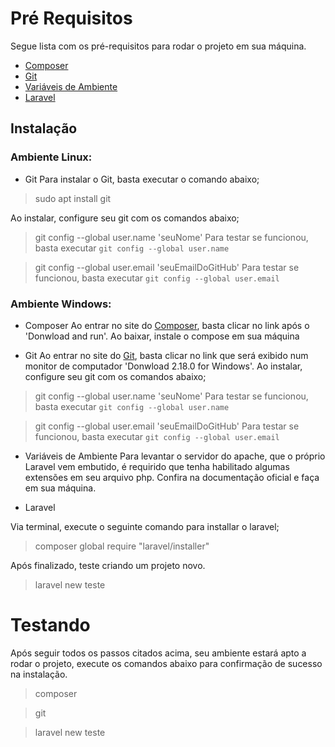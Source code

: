 # Pré Requisitos

Segue lista com os pré-requisitos para rodar o projeto em sua máquina.

* [Composer](https://getcomposer.org/download/)
* [Git](https://git-scm.com/downloads)
* [Variáveis de Ambiente](https://laravel.com/docs/5.6#installation)
* [Laravel](https://laravel.com/docs/5.7#installation)

## Instalação

### Ambiente Linux:

* Git
Para instalar o Git, basta executar o comando abaixo;

> sudo apt install git 

Ao instalar, configure seu git com os comandos abaixo;

> git config --global user.name 'seuNome'
Para testar se funcionou, basta executar `git config --global user.name`

> git config --global user.email 'seuEmailDoGitHub'
Para testar se funcionou, basta executar `git config --global user.email`

### Ambiente Windows:

* Composer
Ao entrar no site do [Composer](https://getcomposer.org/download/), basta clicar no link após o 'Donwload and run'. Ao baixar, instale o compose em sua máquina

* Git
Ao entrar no site do [Git](https://git-scm.com/downloads), basta clicar no link que será exibido num monitor de computador 'Donwload 2.18.0 for Windows'.
Ao instalar, configure seu git com os comandos abaixo;

> git config --global user.name 'seuNome'
Para testar se funcionou, basta executar `git config --global user.name`

> git config --global user.email 'seuEmailDoGitHub'
Para testar se funcionou, basta executar `git config --global user.email`

* Variáveis de Ambiente
Para levantar o servidor do apache, que o próprio Laravel vem embutido, é requirido que tenha habilitado algumas extensões em seu arquivo php.
Confira na documentação oficial e faça em sua máquina.

* Laravel

Via terminal, execute o seguinte comando para installar o laravel;

> composer global require "laravel/installer"

Após finalizado, teste criando um projeto novo.

> laravel new teste

# Testando

Após seguir todos os passos citados acima, seu ambiente estará apto a rodar o projeto, execute os comandos abaixo para confirmação de sucesso na instalação.

> composer

> git 

> laravel new teste 


